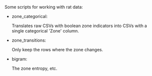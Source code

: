 Some scripts for working with rat data:

* zone_categorical:

  Translates raw CSVs with boolean zone indicators into CSVs 
  with a single categorical 'Zone' column.

* zone_transitions:

  Only keep the rows where the zone changes.

* bigram:

  The zone entropy, etc.

